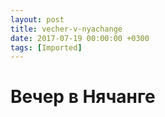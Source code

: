 ```yaml
---
layout: post
title: vecher-v-nyachange
date: 2017-07-19 00:00:00 +0300
tags: [Imported]
---
```

# Вечер в Нячанге

